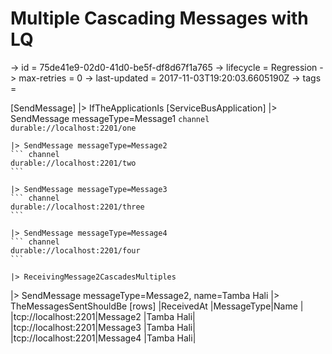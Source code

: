 # Multiple Cascading Messages with LQ

-> id = 75de41e9-02d0-41d0-be5f-df8d67f1a765
-> lifecycle = Regression
-> max-retries = 0
-> last-updated = 2017-11-03T19:20:03.6605190Z
-> tags = 

[SendMessage]
|> IfTheApplicationIs
    [ServiceBusApplication]
    |> SendMessage messageType=Message1
    ``` channel
    durable://localhost:2201/one
    ```

    |> SendMessage messageType=Message2
    ``` channel
    durable://localhost:2201/two
    ```

    |> SendMessage messageType=Message3
    ``` channel
    durable://localhost:2201/three
    ```

    |> SendMessage messageType=Message4
    ``` channel
    durable://localhost:2201/four
    ```

    |> ReceivingMessage2CascadesMultiples

|> SendMessage messageType=Message2, name=Tamba Hali
|> TheMessagesSentShouldBe
    [rows]
    |ReceivedAt          |MessageType|Name      |
    |tcp://localhost:2201|Message2   |Tamba Hali|
    |tcp://localhost:2201|Message3   |Tamba Hali|
    |tcp://localhost:2201|Message4   |Tamba Hali|

~~~
